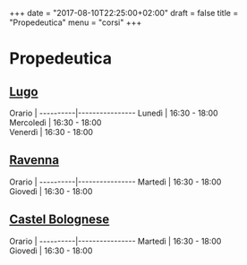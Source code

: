 +++
date = "2017-08-10T22:25:00+02:00"
draft = false
title = "Propedeutica"
menu = "corsi"
+++

# Propedeutica

## [Lugo](/palestre#lugo)
 Orario   | 
----------|----------------
Lunedì    | 16:30 - 18:00  
Mercoledì | 16:30 - 18:00  
Venerdì   | 16:30 - 18:00  


## [Ravenna](/palestre#ravenna)
 Orario   | 
----------|----------------
Martedì   | 16:30 - 18:00  
Giovedì   | 16:30 - 18:00  


## [Castel Bolognese](/palestre#castel-bolognese)
 Orario   | 
----------|----------------
Martedì   | 16:30 - 18:00  
Giovedì   | 16:30 - 18:00  
